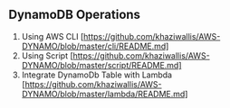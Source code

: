 ## DynamoDB Operations ##

1. Using AWS CLI [https://github.com/khaziwallis/AWS-DYNAMO/blob/master/cli/README.md]
2. Using Script [https://github.com/khaziwallis/AWS-DYNAMO/blob/master/script/README.md]
3. Integrate DynamoDb Table with Lambda [https://github.com/khaziwallis/AWS-DYNAMO/blob/master/lambda/README.md]